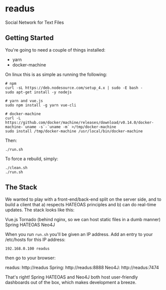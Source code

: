 # readus
Social Network for Text Files

## Getting Started

You're going to need a couple of things installed:

- yarn
- docker-machine

On linux this is as simple as running the following:

```
# npm
curl -sL https://deb.nodesource.com/setup_4.x | sudo -E bash -
sudo apt-get install -y nodejs

# yarn and vue.js
sudo npm install -g yarn vue-cli

# docker-machine
curl -L https://github.com/docker/machine/releases/download/v0.14.0/docker-machine-`uname -s`-`uname -m` >/tmp/docker-machine
sudo install /tmp/docker-machine /usr/local/bin/docker-machine
```

Then:

```
./run.sh
```

To force a rebuild, simply:

```
./clean.sh
./run.sh
```

## The Stack

We wanted to play with a front-end/back-end split on the server side, and to build a client that
a) respects HATEOAS principles and b) can do real-time updates. The stack looks like this:

Vue.js
Tornado (behind nginx, so we can host static files in a dumb manner)
Spring HATEOAS
Neo4J

When you run `run.sh` you'll be given an IP address. Add an entry to your /etc/hosts
for this IP address:
```
192.168.0.100 readus
```
then go to your browser:

readus: http://readus
Spring: http://readus:8888
Neo4J: http://readus:7474

That's right! Spring HATEOAS and Neo4J both host user-friendly dashboards out of the box, which
makes development a breeze.
